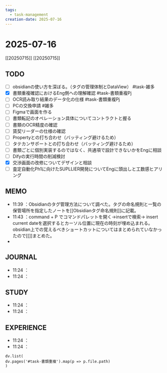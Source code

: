 ```yaml
---
tags:
  - task-management
creation-date: 2025-07-16
---
```

# 2025-07-16

[[20250715]]
[[20250715]]
## TODO
- [ ] obsidianの使い方を深ぼる。（タグの管理体制とDataView） #task-雑多 
- [x] 書類重複確認におけるEng側への理解確認 #task-書類重複Pj
- [ ] OCR読み取り結果のデータ化の仕様 #task-書類重複Pj 
- [ ] PCの交換申請 #雑多
- [ ] Figmaで画面を作る
- [ ] 書類転記のオペレーション具体についてコントラクトと握る
- [ ] 書類のOCR精度の確認
- [ ] 賃契リーダーの仕様の確認
- [ ] Propertyとの打ち合わせ（バッティング避けるため）
- [ ] タテカンサポートとの打ち合わせ（バッティング避けるため）
- [ ] 書類ごとに個別実装するのではなく、共通項で設計できないかをEngに相談
- [ ] Difyの実行時間の削減検討
- [x] 交渉画面の改修についてデザインと相談
- [ ] 査定自動化Ph1に向けたSUPLLIER開発についてEngに頭出しと工数感ヒアリング

## MEMO
- 11:39 ：Obsidianのタグ管理方法について調べた。タグの命名規則と一覧の保管場所を指定したノートを[[Obsidianタグ命名規則]]に記載。
- 11:43 ：command + P でコマンドパレットを開く→insertで検索→ insert current dateを選択するとカーソル位置に現在の時刻が埋め込まれる。obsidian上での覚えるべきショートカットについてはまとめられていなかったので[[]]まとめた。
- 

## JOURNAL
- 11:24 ：
- 11:24 ：

## STUDY
- 11:24 ：
- 11:24 ：

## EXPERIENCE
- 11:24 ：
- 11:24 ：



```dataviewjs
dv.list(
dv.pages('#task-書類重複').map(p => p.file.path)
)
```
